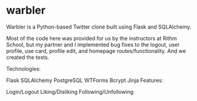 # warbler

Warbler is a Python-based Twitter clone built using Flask and SQLAlchemy.

Most of the code here was provided for us by the instructors at Rithm School, but my partner and I implemented bug fixes to the logout, user profile, use card, profile edit, and homepage routes/functionality. And we created the tests.

Technologies:

Flask
SQLAlchemy
PostgreSQL
WTForms
Bcrypt
Jinja
Features:

Login/Logout
Liking/Disliking
Following/Unfollowing
